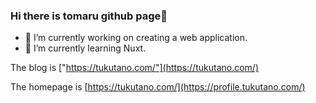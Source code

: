 ### Hi there is tomaru github page👋
- 🔭 I’m currently working on creating a web application.
- 🌱 I’m currently learning Nuxt.

The blog is ["https://tukutano.com/"](https://tukutano.com/)

The homepage is [https://tukutano.com/](https://profile.tukutano.com/)

<!--
**tktomaru/tktomaru** is a ✨ _special_ ✨ repository because its `README.md` (this file) appears on your GitHub profile.

Here are some ideas to get you started:

- 🔭 I’m currently working on ...
- 🌱 I’m currently learning ...
- 👯 I’m looking to collaborate on ...
- 🤔 I’m looking for help with ...
- 💬 Ask me about ...

- 😄 Pronouns: ...
- ⚡ Fun fact: ...
-->
